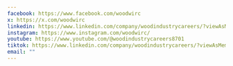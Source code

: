 ```yaml
---
facebook: https://www.facebook.com/woodwirc
x: https://x.com/woodwirc
linkedin: https://www.linkedin.com/company/woodindustrycareers/?viewAsMember=true
instagram: https://www.instagram.com/woodwirc/
youtube: https://www.youtube.com/@woodindustrycareers8701
tiktok: https://www.linkedin.com/company/woodindustrycareers/?viewAsMember=true
email: ""
---
```

